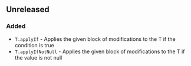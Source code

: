 ## Unreleased

### Added

- `T.applyIf` - Applies the given block of modifications to the T if the condition is true
- `T.applyIfNotNull` - Applies the given block of modifications to the T if the value is not null

